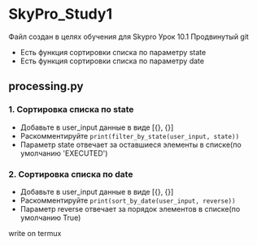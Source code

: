 # SkyPro_Study1
Файл создан в целях обучения для Skypro
Урок 10.1 Продвинутый git

* Есть функция сортировки списка по параметру state
* Есть функция сортировки списка по параметру date

## processing.py
### 1. Сортировка списка по state
* Добавьте в user_input данные в виде [{}, {}]
* Раскомментируйте `print(filter_by_state(user_input, state))`
* Параметр state отвечает за оставшиеся элементы в списке(по умолчанию 'EXECUTED')

### 2. Сортировка списка по date
* Добавьте в user_input данные в виде [{}, {}]
* Раскомментируйте `print(sort_by_date(user_input, reverse))`
* Параметр reverse отвечает за порядок элементов в списке(по умолчанию True)

write on termux 

